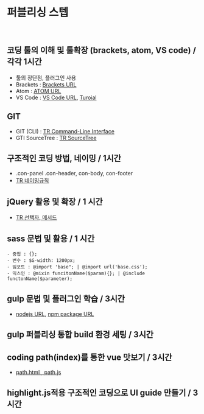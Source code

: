 # 퍼블리싱 스텝
​
##  코딩 툴의 이해 및 툴확장 (brackets, atom, VS code) / 각각 1시간    
* 툴의 장단점, 플러그인 사용  
* Brackets : [Brackets URL](http://brackets.io/)  
* Atom : [ATOM URL](https://atom.io/)  
* VS Code : [VS Code URL](https://code.visualstudio.com/), [Turoial](https://demun.github.io/vscode-tutorial/)


## GIT
- GIT (CLI) : [TR Command-Line Interface](https://github.com/Gdj/git_setting)
- GTI SourceTree : [TR SourceTree](https://turfrain.tistory.com/entry/Git-GitHub-SourceTree?category=456349)


## 구조적인 코딩 방법, 네이밍 / 1시간    
- .con-panel .con-header, con-body, con-footer  
- [TR 네이밍규칙](http://turfrain.co.kr/TRpackage/uiGuide/demo/naming/naming_rule.html?dep1=1&dep2=0)
    
    
## jQuery 활용 및 확장 / 1 시간    
- [TR 선택자, 메서드](https://turfrain.tistory.com/entry/1-jQuery-%EB%A9%94%EC%86%8C%EB%93%9C-%EC%A0%95%EB%A6%AC?category=292454)
    
## sass 문법 및 활용 / 1 시간    
    - 중첩 : {};    
    - 변수 : $G-width: 1200px;   
    - 임포트 : @import 'base"; | @import url('base.css');       
    - 믹스인 : @mixin funcitonName($param){}; | @include functonName($parameter);  
    

## gulp 문법 및 플러그인 학습 / 3시간    
- [nodejs URL](https://nodejs.org/en/), [npm package URL](https://www.npmjs.com/)
    
## gulp 퍼블리싱 통합 build 환경 세팅 / 3시간
    
## coding path(index)를 통한 vue 맛보기 / 3시간
- [path.html , path.js](http://guide/turfrain.co.kr)

## highlight.js적용 구조적인 코딩으로 UI guide 만들기 / 3시간



